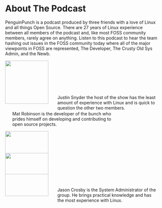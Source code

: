 # About The Podcast

PenguinPunch is a podcast produced by three friends with a love of Linux and
all things Open Source. There are 27 years of Linux experience between all
members of the podcast and, like most FOSS community members, rarely agree on
anything. Listen to this podcast to hear the team hashing out issues in the
FOSS community today where all of the major viewpoints in FOSS are represented, 
The Developer, The Crusty Old Sys Admin, and the Newb.

<style>
.profile-pic {
    height: 10em;
}

.row div p {
    vertical-align: middle;
}

.row img {
    display: inline-block;
}

.row div {
    display: inline-block;
    max-width: 65%;
    vertical-align: middle;
}

.pic-left {
    margin-left: 5%;
}

.pic-right {
    margin-right: 5%;
    margin-left: 4.6%;
}


.row {
    /* box-shadow: 0px 0px 0px 1px rgba(0, 0, 0, 0.2); */
    margin-top: 10px;
    margin-bottom: 10px;
    height: 10em;
}

.image, header, aside {
    display: none;
}
</style>

<div class="row">
    <img class="profile-pic" src="/images/justin.jpg" />
    <div class="pic-left">
        <p class="">Justin Snyder the host of the show has the least 
        amount of experience with Linux and is quick to question the other two
        members.</p>
    </div>
</div>

<div class="row">
    <div class="pic-right">
        <p class="profile-blurb">Mat Robinson is the developer of the bunch who 
        prides himself on developing and contributing to open source projects. </p>
    </div>
    <img class="profile-pic" src="/images/mat.jpg" />
</div>

<div class="row">
    <img class="profile-pic" src="/images/jason.jpg" />
    <div class="pic-left">
        <p class="pull-right">Jason Crosby is the System Administrator of the
        group. He brings practical knowledge and has the most experience with Linux. </p>
    </div>
</div>
